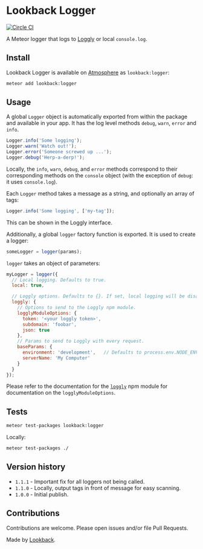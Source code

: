 # Lookback Logger

[![Circle CI](https://circleci.com/gh/lookback/meteor-logger.svg?style=svg)](https://circleci.com/gh/lookback/meteor-logger)

A Meteor logger that logs to [Loggly](https://www.loggly.com/) or local `console.log`.

## Install

Lookback Logger is available on [Atmosphere](https://atmospherejs.com/lookback/logger) as `lookback:logger`:

```bash
meteor add lookback:logger
```

## Usage

A global `Logger` object is automatically exported from within the package and available in your app. It has the log level methods `debug`, `warn`, `error` and `info`.

```js
Logger.info('Some logging');
Logger.warn('Watch out!');
Logger.error('Someone screwed up ...');
Logger.debug('Herp-a-derp!');
```

Locally, the `info`, `warn`, `debug`, and `error` methods correspond to their corresponding methods on the `console` object (with the exception of `debug`: it uses `console.log`).

Each `Logger` method takes a message as a string, and optionally an array of tags:

```js
Logger.info('Some logging', ['my-tag']);
```
This can be shown in the Loggly interface.

Additionally, a global `logger` factory function is exported. It is used to create a logger:

```js
someLogger = logger(params);
```

`logger` takes an object of parameters:

```js
myLogger = logger({
  // Local logging. Defaults to true.
  local: true,

  // Loggly options. Defaults to {}. If set, local logging will be disabled.
  loggly: {
    // Options to send to the Loggly npm module.
    logglyModuleOptions: {
      token: '<your loggly token>',
      subdomain: 'foobar',
      json: true
    },
    // Params to send to Loggly with every request.
    baseParams: {
      environment: 'development',   // Defaults to process.env.NODE_ENV
      serverName: 'My Computer'
    }
  }
});
```
Please refer to the documentation for the [`loggly`](http://npmjs.org/package/loggly) npm module for documentation on the `logglyModuleOptions`.

## Tests

```bash
meteor test-packages lookback:logger
```

Locally:

```bash
meteor test-packages ./
```

## Version history

- `1.1.1` - Important fix for all loggers not being called.
- `1.1.0` - Locally, output tags in front of message for easy scanning.
- `1.0.0` - Initial publish.

## Contributions

Contributions are welcome. Please open issues and/or file Pull Requests.

Made by [Lookback](http://lookback.io).
